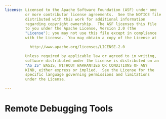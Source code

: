```yaml
---
license: Licensed to the Apache Software Foundation (ASF) under one
         or more contributor license agreements.  See the NOTICE file
         distributed with this work for additional information
         regarding copyright ownership.  The ASF licenses this file
         to you under the Apache License, Version 2.0 (the
         "License"); you may not use this file except in compliance
         with the License.  You may obtain a copy of the License at

           http://www.apache.org/licenses/LICENSE-2.0

         Unless required by applicable law or agreed to in writing,
         software distributed under the License is distributed on an
         "AS IS" BASIS, WITHOUT WARRANTIES OR CONDITIONS OF ANY
         KIND, either express or implied.  See the License for the
         specific language governing permissions and limitations
         under the License.

---
```


# Remote Debugging Tools

<!--

 # Debug Build

We are proud to offer debug build for Adobe® PhoneGap™ Build
users. This service enables users to debug and interactively modify
their applications during runtime; this new addition offers similar
functionality to those found in Firebug and Google Chrome Inspector,
which serve as an indispensable tool to developers working on web
based projects. And now debug build provides the same benefits for
PhoneGap developers.

 ## Sections

1. [Configuring A project to use Build](#project_build)
    1. [New Application](#new_build_project)
    2. [Existing Application](#existing_build_project)
2. [Running Debug Mode](#running_debug_mode)
    1. [Elements](#running_debug_mode_elements)
    2. [Console](#running_debug_mode_console)
3. [Example Use Case](#example_use_case)
4. [Closing Remarks](#closing_remarks)

<a id="project_build"></a>

 ##Configuring A Project to use Build

Build can be configured on either of the two cases.

<a id="new_build_project"></a>

 ###New Application

After logging in Navigate to
[https://build.phonegap.com/](https://build.phonegap.com/), and click
the "new app" button.

Next to enable debug mode select the "enable debugging"

There you have it! Every build from this point will enable you to
debug through PhoneGap Debug Build. To disable debug in the future
simply unselect the "enable debugging" option from the application
edit page (as seen in the section below) and save your changes.

<a id="existing_build_project"></a>

 ###Existing Application

After logging in navigate to
[https://build.phonegap.com/apps](https://build.phonegap.com/apps),
and click the application you wish to enable debug on.

The page just navigated to displays information useful to the status
of your builds, and general information regarding the
application. Click the "Edit" button in the top right hand corner and
you will be presented with a page like the following:

From this page we will enable debug build by ticking "enable
debugging", then to save changes made to the application simply click
"Save"; and there you have it! Every build from this point will enable
you to debug through PhoneGap Debug Build. To disable debug in the
future simply unselect the "enable debugging" option and save your
changes.

<a id="runnin_debug_mode"></a>

 ##Running Debug Mode

To run you application in debug mode navigate to
https://build.phonegap.com/apps, select the appropriate link to
download for you platform and run it on your device or emulator. Next
in the top right hand corner next to "Edit" there is now another
option "Debug" available, click this link and you will be taken to a
page that includes the following options available at this time:
elements, and console.

<a id="running_debug_mode_elements"></a>

 ###Elements:

This powerhouse tool enables you too modify the application in
realtime; a handy feature when making minor modifications or bug fixes
on the fly. Example use cases could be editing the javascript to
correct errors, modifying css styling, or editing the html.  <a
id="running_debug_mode_console"></a> ###Console:

Another exciting feature that allows you to view debug output and
interact with the javascript. Example use cases include bug tracking,
and view application log output in realtime.

<a id="example_use_case"></a>

 ##Example Use Case

Walking through this demonstration will enable you to get a better
understanding of the possible work flow in debug.
   
You may download this sample application "Hello Debugging World" from:

[https://github.com/hardeep/PhoneGap-Build-Debug](https://github.com/hardeep/PhoneGap-Build-Debug)

1) Next create a new application on phonegap build with the contents
of "Hello Debugging World"; for instructions on how to the former
visit
[https://build.phonegap.com/docs/git-hosting](https://build.phonegap.com/docs/git-hosting)

2) Open the debug console and launch the newly built application on a
device or simulator. You should now see you device listed under
"Remote/Devices" (note You may need to refresh the page).

![alt edit app page](images/phonegap-debug/connected.jpg)

3) To demonstrate some powerful debugging options, we have included
JQuery to aid in our demonstration. Firstly you may wish to take a
glance at the two sections we will mostly be looking at by clicking on
the sections labeled "elements" and "console".

![alt edit app page](images/phonegap-debug/elements.jpg)

![alt edit app page](images/phonegap-debug/console.jpg)

4) You may have realized that we have a typo in our header when we
include phonegap.js. The Line should read.

        <script stype="text/javascript" src="phonegap.js"></script> 

With out this interactive debugging session we would need to re-build
our code, and deploy the it once again on the simulator or device;
however we can remedy this error and continue with testing by simply
using JQuery to dynamically import the required javascript file.

Go to the console and insert the following code.

        $.getScript('phonegap.js', function() { alert('Load was performed.'); })

Now if you take a look at the device or simulator we should have an
alert that prompts us when PhoneGap has been loaded.

5) We may now proceed to continue with our testing by calling
"onLoad()" in the console which will fire up our application. You may
notice that nothing has happened, this is because we have a typo in
our html document. Modify the attribute id on the following line
(double click the attribute):

        <input type="button" id="buh_button" value="Check For Bugs">

to the following:

        <input type="button" id="bug_button" value="Check For Bugs">

This modification can be applied to any aspect of the application such
as css, html, and javascript.

6) Now proceed to clicking the "Check for Bugs", at this point you
should get an alert stating "Ya! No more bugs".

<a id="closing_remarks"></a>

 ##Closing Remarks:

This concludes the simple demonstration on debug build, hopefully by
now we have been able to demonstrate the time and effort saved through
having such a tool. If you have any further questions or comments
please feel free to drop us a line at
[http://community.phonegap.com](http://community.phonegap.com/nitobi/products/nitobi_phonegap_build).

 # Using a Custom Debug Server

Adobe® PhoneGap™ Build allows users to use their own debug server with
the Build service.

Build uses a tool called Weinre to enable remote debugging of
mobile apps.

This guide provides information on setting up your own local server.

The pre-requisites for running Weinre are that you need to have `npm`
installed.

Once you've installed Weinre you will only be able to use the local
server within your own network unless you plan to host it on a
publicly accessible location. This will require additional setup that
is outside the scope of this guide.

 ## Sections

1. [Setting up Weinre](#setting_up_weinre)
2. [Using a Local Weinre Instance with Build](#using_with_build)
3. [Common Issues](#common_issues)

<a id="setting_up_weinre"></a>

 ##Setting up Weinre

 ###Get Weinre

Once you have `npm` installed, obtaining and installing Weinre is as
simple as running the following command in a terminal.

        sudo npm -g install weinre

That's it! Now you're ready to run your very own Weinre instance.

 ###Start Weinre

To start your new local Weinre instance run the following command:

        weinre

You will now see output like the following:

        Hardeeps-MacBook-Air:~ hardeep$ weinre
        2013-07-01T20:03:34.890Z weinre: starting server at http://localhost:8080

Weinre is now up and running! If you are running this behind a router
that uses NAT you will need to find your IP address. You will use this
IP when specifying your configuration with Build.

<a id="setting_up_weinre"></a>

 ##Using a Local Weinre Instance with Build

Obtain the ip address of your machine running Weinre. This can be done
on Windows by running `ipconfig` or on OSX/Linux by running
`ifconfig`.

Now you're ready to use your local server with Build. Using the
[config.xml](/docs/config-xml) specify the following. Change the
domain param value to the ip address you found earlier, and the key
param value to a unique identifier.

        <feature name="debug-server" required="true">↵
          <param name="domain" value="http://[ your ip address ]"/>↵
          <param name="key" value="[ a unique id for your app ]"/>↵
        </feature>↵

That's it! You can now upload this to Build, install it on your
device, and debug using your local Wienre server.

 ##Common Issues

**I can't connect to my Local Server**

First of all make sure that your server is running. Chances are if
you're using the default configuration you can visit
http://localhost:8080 and it should be responding.

If this works it's most likely the IP address you're providing to
Build; please verify that it is correct. A google search such as
`windows [version] find ip address` or `OSX [version] find ip address`
will help you find articles on getting the right ip.

Assuming that you're using a router running NAT verify that you can
visit it within your network by visiting http://[ip address]:8080.

-->
